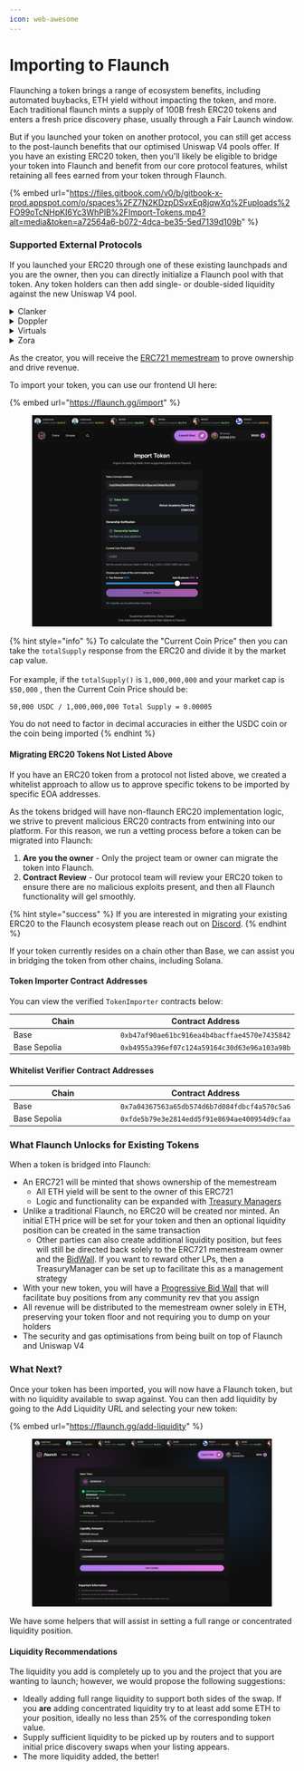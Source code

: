 ```yaml
---
icon: web-awesome
---
```


# Importing to Flaunch

Flaunching a token brings a range of ecosystem benefits, including automated buybacks, ETH yield without impacting the token, and more. Each traditional flaunch mints a supply of 100B fresh ERC20 tokens and enters a fresh price discovery phase, usually through a Fair Launch window.

But if you launched your token on another protocol, you can still get access to the post-launch benefits that our optimised Uniswap V4 pools offer. If you have an existing ERC20 token, then you'll likely be eligible to bridge your token into Flaunch and benefit from our core protocol features, whilst retaining all fees earned from your token through Flaunch.

{% embed url="https://files.gitbook.com/v0/b/gitbook-x-prod.appspot.com/o/spaces%2FZ7N2KDzpDSvxEq8jqwXq%2Fuploads%2FO99oTcNHpKI6Yc3WhPlB%2FImport-Tokens.mp4?alt=media&token=a72564a6-b072-4dca-be35-5ed7139d109b" %}

### Supported External Protocols

If you launched your ERC20 through one of these existing launchpads and you are the owner, then you can directly initialize a Flaunch pool with that token. Any token holders can then add single- or double-sided liquidity against the new Uniswap V4 pool.

<details>

<summary>Clanker</summary>

If you are the onchain `admin` of the `ClankerToken` then you can import your token without any additional verification.

<table><thead><tr><th width="212.9293212890625">Chain</th><th width="459.8172607421875">Verifier Address</th></tr></thead><tbody><tr><td>Base</td><td><code>0xf6ddfcb093be0cd0c015590cb6c5127d9ff2a20b</code></td></tr><tr><td>Base Sepolia</td><td><code>0x2874f9a30348acaaad55d74b0bec9c18f04b471a</code></td></tr></tbody></table>

</details>

<details>

<summary>Doppler</summary>

If you are the onchain `integrator` of the `DopplerAirlock` token's `AssetData`, then you can import your token without any additional verification.

<table><thead><tr><th width="212.9293212890625">Chain</th><th width="459.8172607421875">Verifier Address</th></tr></thead><tbody><tr><td>Base</td><td><code>0xedd66b080b8e9425c39d349a3fb69f480580f993</code></td></tr><tr><td>Base Sepolia</td><td><code>0x6428b5C4da36ecB070aBdcB5E1939244A3cC7fb5</code></td></tr></tbody></table>

</details>

<details>

<summary>Virtuals</summary>

If you are an onchain admin of a `AgentToken` (determined by `owner`) on the token contract, then you can import your token without any additional verification.

<table><thead><tr><th width="212.9293212890625">Chain</th><th width="459.8172607421875">Verifier Address</th></tr></thead><tbody><tr><td>Base</td><td><code>0x06a089fa231aca48d2aa77365123ad9aca43d3a4</code></td></tr><tr><td>Base Sepolia</td><td><code>0x6582d2bc6a7eba3b40bdf46b3868fc7ec2ff96ec</code></td></tr></tbody></table>

</details>

<details>

<summary>Zora</summary>

If you are an onchain admin of a `ZoraCoin` (determined by `isOwner`) on the coin contract, then you can import your token without any additional verification.

<table><thead><tr><th width="212.9293212890625">Chain</th><th width="459.8172607421875">Verifier Address</th></tr></thead><tbody><tr><td>Base</td><td><code>0x656047fd43d2c3a121f2ef859d7171d7dd59f8b9</code></td></tr><tr><td>Base Sepolia</td><td><code>0x05a5763e9199b88bb591c6b112d0424b2cd7a99e</code></td></tr></tbody></table>

</details>

As the creator, you will receive the [ERC721 memestream](../core-features/royalty-nft.md) to prove ownership and drive revenue.

To import your token, you can use our frontend UI here:

{% embed url="https://flaunch.gg/import" %}

<figure><img src="../.gitbook/assets/Screenshot 2025-10-22 at 16.18.57.png" alt=""><figcaption></figcaption></figure>

{% hint style="info" %}
To calculate the "Current Coin Price" then you can take the `totalSupply` response from the ERC20 and divide it by the market cap value.\
\
For example, if the `totalSupply()` is `1,000,000,000` and your market cap is `$50,000` , then the Current Coin Price should be:

```
50,000 USDC / 1,000,000,000 Total Supply = 0.00005
```

You do not need to factor in decimal accuracies in either the USDC coin or the coin being imported
{% endhint %}

#### Migrating ERC20 Tokens Not Listed Above

If you have an ERC20 token from a protocol not listed above, we created a whitelist approach to allow us to approve specific tokens to be imported by specific EOA addresses.

As the tokens bridged will have non-flaunch ERC20 implementation logic, we strive to prevent malicious ERC20 contracts from entwining into our platform. For this reason, we run a vetting process before a token can be migrated into Flaunch:

1. **Are you the owner** - Only the project team or owner can migrate the token into Flaunch.
2. **Contract Review** - Our protocol team will review your ERC20 token to ensure there are no malicious exploits present, and then all Flaunch functionality will gel smoothly.

{% hint style="success" %}
If you are interested in migrating your existing ERC20 to the Flaunch ecosystem please reach out on [Discord](https://discord.gg/flaunch).
{% endhint %}

If your token currently resides on a chain other than Base, we can assist you in bridging the token from other chains, including Solana.

#### Token Importer Contract Addresses

You can view the verified `TokenImporter` contracts below:

<table><thead><tr><th width="230.3734130859375">Chain</th><th>Contract Address</th></tr></thead><tbody><tr><td>Base</td><td><code>0xb47af90ae61bc916ea4b4bacffae4570e7435842</code></td></tr><tr><td>Base Sepolia</td><td><code>0xb4955a396ef07c124a59164c30d63e96a103a98b</code></td></tr></tbody></table>

#### Whitelist Verifier Contract Addresses

<table><thead><tr><th width="230.3734130859375">Chain</th><th>Contract Address</th></tr></thead><tbody><tr><td>Base</td><td><code>0x7a04367563a65db574d6b7d084fdbcf4a570c5a6</code></td></tr><tr><td>Base Sepolia</td><td><code>0xfde5b79e3e2814edd5f91e8694ae400954d9cfaa</code></td></tr></tbody></table>

### What Flaunch Unlocks for Existing Tokens

When a token is bridged into Flaunch:

* An ERC721 will be minted that shows ownership of the memestream
  * All ETH yield will be sent to the owner of this ERC721
  * Logic and functionality can be expanded with [Treasury Managers](../developer-resources/treasury-managers/)
* Unlike a traditional Flaunch, no ERC20 will be created nor minted. An initial ETH price will be set for your token and then an optional liquidity position can be created in the same transaction
  * Other parties can also create additional liquidity position, but fees will still be directed back solely to the ERC721 memestream owner and the [BidWall](../developer-resources/hooks/progressive-bid-wall.md). If you want to reward other LPs, then a TreasuryManager can be set up to facilitate this as a management strategy
* With your new token, you will have a [Progressive Bid Wall](../developer-resources/hooks/progressive-bid-wall.md) that will facilitate buy positions from any community rev that you assign
* All revenue will be distributed to the memestream owner solely in ETH, preserving your token floor and not requiring you to dump on your holders
* The security and gas optimisations from being built on top of Flaunch and Uniswap V4

### What Next?

Once your token has been imported, you will now have a Flaunch token, but with no liquidity available to swap against. You can then add liquidity by going to the Add Liquidity URL and selecting your new token:

{% embed url="https://flaunch.gg/add-liquidity" %}

<figure><img src="../.gitbook/assets/Screenshot 2025-10-22 at 16.25.13.png" alt=""><figcaption></figcaption></figure>

We have some helpers that will assist in setting a full range or concentrated liquidity position.

#### Liquidity Recommendations

The liquidity you add is completely up to you and the project that you are wanting to launch; however, we would propose the following suggestions:

* Ideally adding full range liquidity to support both sides of the swap. If you **are** adding concentrated liquidity try to at least add some ETH to your position, ideally no less than 25% of the corresponding token value.
* Supply sufficient liquidity to be picked up by routers and to support initial price discovery swaps when your listing appears.
* The more liquidity added, the better!
